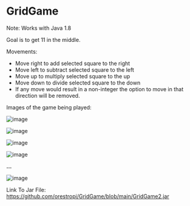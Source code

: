 # GridGame

Note: Works with Java 1.8

Goal is to get 11 in the middle.

Movements:
- Move right to add selected square to the right
- Move left to subtract selected square to the left
- Move up to multiply selected square to the up
- Move down to divide selected square to the down
- If any move would result in a non-integer the option to move in that direction will be removed.

Images of the game being played:

![image](https://user-images.githubusercontent.com/73619173/152740477-d957c06f-725f-46df-b00e-2b50da0899b4.png)

![image](https://user-images.githubusercontent.com/73619173/152740499-12f5ead6-45fe-42c2-879b-8235a3b90abd.png)

![image](https://user-images.githubusercontent.com/73619173/152740536-be668328-96df-4bb6-9c83-9137cb5ccfb2.png)

![image](https://user-images.githubusercontent.com/73619173/152740571-cfcf525a-fb6a-4a22-8797-d353a27d1443.png)


**...**


![image](https://user-images.githubusercontent.com/73619173/152740856-eadf56ae-7e9d-4afa-87c6-93a2c8e7ac32.png)

Link To Jar File: https://github.com/orestropi/GridGame/blob/main/GridGame2.jar
